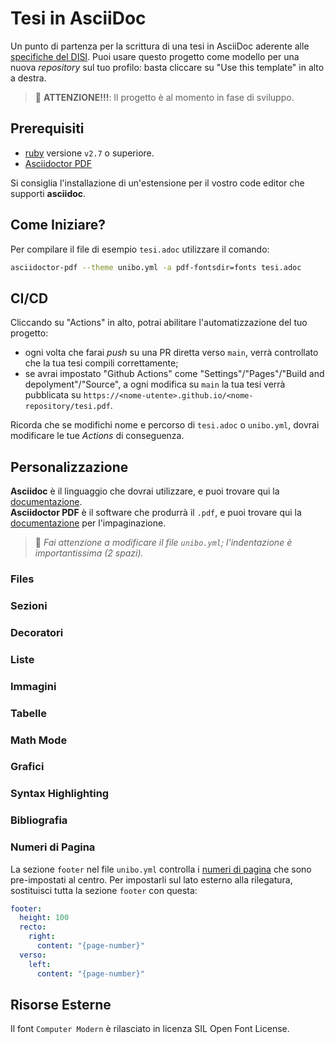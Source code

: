 # Tesi in AsciiDoc

Un punto di partenza per la scrittura di una tesi in AsciiDoc aderente alle
[specifiche del DISI](https://github.com/csunibo/asciidoc-thesis/issues/2#issuecomment-1470158684).
Puoi usare questo progetto come modello per una nuova _repository_ sul tuo
profilo: basta cliccare su "Use this template" in alto a destra.

> 🚸 **ATTENZIONE!!!**: Il progetto è al momento in fase di sviluppo.

## Prerequisiti

- [ruby](https://www.ruby-lang.org/en/) versione `v2.7` o superiore.
- [Asciidoctor PDF](https://docs.asciidoctor.org/pdf-converter/latest/install/)

Si consiglia l'installazione di un'estensione per il vostro code editor che supporti **asciidoc**.

## Come Iniziare?

Per compilare il file di esempio `tesi.adoc` utilizzare il comando:

```bash
asciidoctor-pdf --theme unibo.yml -a pdf-fontsdir=fonts tesi.adoc
```

## CI/CD

Cliccando su "Actions" in alto, potrai abilitare l'automatizzazione del tuo
progetto:

- ogni volta che farai _push_ su una PR diretta verso `main`, verrà controllato
  che la tua tesi compili correttamente;
- se avrai impostato "Github Actions" come
  "Settings"/"Pages"/"Build and depolyment"/"Source", a ogni modifica su `main`
  la tua tesi verrà pubblicata su `https://<nome-utente>.github.io/<nome-repository/tesi.pdf`.

Ricorda che se modifichi nome e percorso di `tesi.adoc` o `unibo.yml`, dovrai
modificare le tue _Actions_ di conseguenza.

## Personalizzazione

**Asciidoc** è il linguaggio che dovrai utilizzare, e puoi trovare qui la
[documentazione](https://docs.asciidoctor.org/asciidoc/latest/).\
**Asciidoctor PDF** è il software che produrrà il `.pdf`, e puoi trovare qui la
[documentazione](https://docs.asciidoctor.org/pdf-converter/latest/) per l'impaginazione.

> 🚸 _Fai attenzione a modificare il file `unibo.yml`; l'indentazione è importantissima (2 spazi)._

### Files

### Sezioni

### Decoratori

### Liste

### Immagini

### Tabelle

### Math Mode

### Grafici

### Syntax Highlighting

### Bibliografia

### Numeri di Pagina

La sezione `footer` nel file `unibo.yml` controlla i
[numeri di pagina](https://docs.asciidoctor.org/pdf-converter/latest/theme/page-numbers/)
che sono pre-impostati al centro. Per impostarli sul lato esterno
alla rilegatura, sostituisci tutta la sezione `footer` con questa:

```yaml
footer:
  height: 100
  recto:
    right:
      content: "{page-number}"
  verso:
    left:
      content: "{page-number}"
```

## Risorse Esterne

Il font `Computer Modern` è rilasciato in licenza SIL Open Font License.
